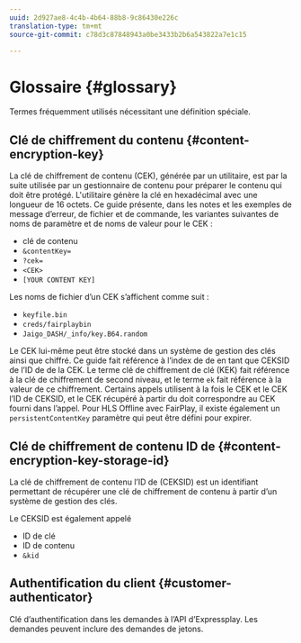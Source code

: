 ```yaml
---
uuid: 2d927ae8-4c4b-4b64-88b8-9c86430e226c
translation-type: tm+mt
source-git-commit: c78d3c87848943a0be3433b2b6a543822a7e1c15

---
```



# Glossaire {#glossary}

Termes fréquemment utilisés nécessitant une définition spéciale.

## Clé de chiffrement du contenu {#content-encryption-key}

La clé de chiffrement de contenu (CEK), générée par un utilitaire, est par la suite utilisée par un gestionnaire de contenu pour préparer le contenu qui doit être protégé.
L&#39;utilitaire génère la clé en hexadécimal avec une longueur de 16 octets.
Ce guide présente, dans les notes et les exemples de message d’erreur, de fichier et de commande, les variantes suivantes de noms de paramètre et de noms de valeur pour le CEK :

* clé de contenu
* `&contentKey=`
* `?cek=`
* `<CEK>`
* `[YOUR CONTENT KEY]`

Les noms de fichier d’un CEK s’affichent comme suit :

* `keyfile.bin`
* `creds/fairplaybin`
* `Jaigo_DASH/_info/key.B64.random`

Le CEK lui-même peut être stocké dans un système de gestion des clés ainsi que chiffré. Ce guide fait référence à l’index de  de  en tant que CEKSID de l’ID de de la  CEK. Le terme clé de chiffrement de clé (KEK) fait référence à la clé de chiffrement de second niveau, et le terme `ek` fait référence à la valeur de ce chiffrement.
Certains appels utilisent à la fois le CEK et le CEK  l’ID de CEKSID, et le CEK récupéré à partir du  doit correspondre au CEK fourni dans l’appel.
Pour HLS Offline avec FairPlay, il existe également un `persistentContentKey` paramètre qui peut être défini pour expirer.

## Clé de chiffrement de contenu  ID de {#content-encryption-key-storage-id}

La clé de chiffrement de contenu  l’ID de (CEKSID) est un identifiant permettant de récupérer une clé de chiffrement de contenu à partir d’un système de gestion des clés.

Le CEKSID est également appelé
* ID de clé
* ID de contenu
* `&kid`

## Authentification du client {#customer-authenticator}

Clé d’authentification dans les demandes à l’API d’Expressplay. Les demandes peuvent inclure des demandes de jetons.
